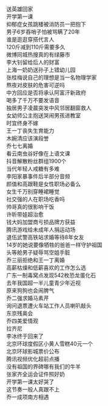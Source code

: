 送英雄回家  
开学第一课  
抑郁症女孩跳楼被消防员一把抱下  
男子6岁吞哨子怕被骂瞒了20年  
谁是逛逛穿搭代言人  
120斤减到110斤需要多久  
微博同城热搜真的有绿藤市  
李大钊留给后人的财富  
上海一奶奶送孙子上错幼儿园  
张桂梅说自己的理想是当一名物理学家  
熬夜对皮肤的危害可逆吗  
中方回应是否将承认阿富汗新政府  
喝多了千万不要发语音  
独居男子凌晨突发中风邻居翻窗救人  
女幼师公主抱送哭闹男孩进教室  
时宜终身不嫁  
王一丁丧失生育能力  
木婉清应该演段誉  
乔七七离婚  
看云南虫谷好像在上语文课  
抖音解散粉丝群组1900个  
当代年轻人戒糖有多难  
李阳家暴事件后半部分音频  
颜值和高跟鞋是女性职场必备么  
女生千万别穿睡裙睡觉  
社交强的人在职场吃香吗  
帅哥真的很影响干饭  
许昕带娃超治愈  
钱大妈加盟商亏损品牌方获益  
腾讯游戏给未成年人捐运动场  
退伍武警高铁站求婚等待8年女友  
14岁的她说要像牺牲的爸爸一样守护祖国  
头等舱男子疑辱骂空姐手脏  
乔三丽拒绝和王一丁离婚  
高薪枯燥和低薪喜欢的工作怎么选  
广东一制毒窝点发现542枚恐龙蛋化石  
去年我国超一半儿童青少年近视  
原来狗狗也会闹脾气  
乔二强求婚马素芹  
询问退票遭火车站工作人员喇叭敲头  
东京残奥会  
乔四美爱情观  
拉齐尼  
李冰终于回来了  
北京环球度假区小黄人雪糕40元一个  
北京环球影城票价公布  
腾讯视频优化超前点播  
没有祖国的界碑哪有我们的牛羊  
张家齐全运会证件照好奶  
开学第一课太好哭了  
这节奏一般人真跟不上  
乔一成项南方相遇  
